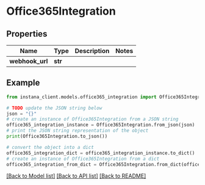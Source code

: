# Office365Integration


## Properties

Name | Type | Description | Notes
------------ | ------------- | ------------- | -------------
**webhook_url** | **str** |  | 

## Example

```python
from instana_client.models.office365_integration import Office365Integration

# TODO update the JSON string below
json = "{}"
# create an instance of Office365Integration from a JSON string
office365_integration_instance = Office365Integration.from_json(json)
# print the JSON string representation of the object
print(Office365Integration.to_json())

# convert the object into a dict
office365_integration_dict = office365_integration_instance.to_dict()
# create an instance of Office365Integration from a dict
office365_integration_from_dict = Office365Integration.from_dict(office365_integration_dict)
```
[[Back to Model list]](../README.md#documentation-for-models) [[Back to API list]](../README.md#documentation-for-api-endpoints) [[Back to README]](../README.md)


